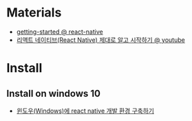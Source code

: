 # Materials

* [getting-started @ react-native](https://reactnative.dev/docs/getting-started)
* [리액트 네이티브(React Native) 제대로 알고 시작하기 @ youtube](https://www.youtube.com/watch?v=LqiP8HDDue8)


# Install

## Install on windows 10

* [윈도우(Windows)에 react native 개발 환경 구축하기](https://dev-yakuza.posstree.com/ko/react-native/install-on-windows/)



